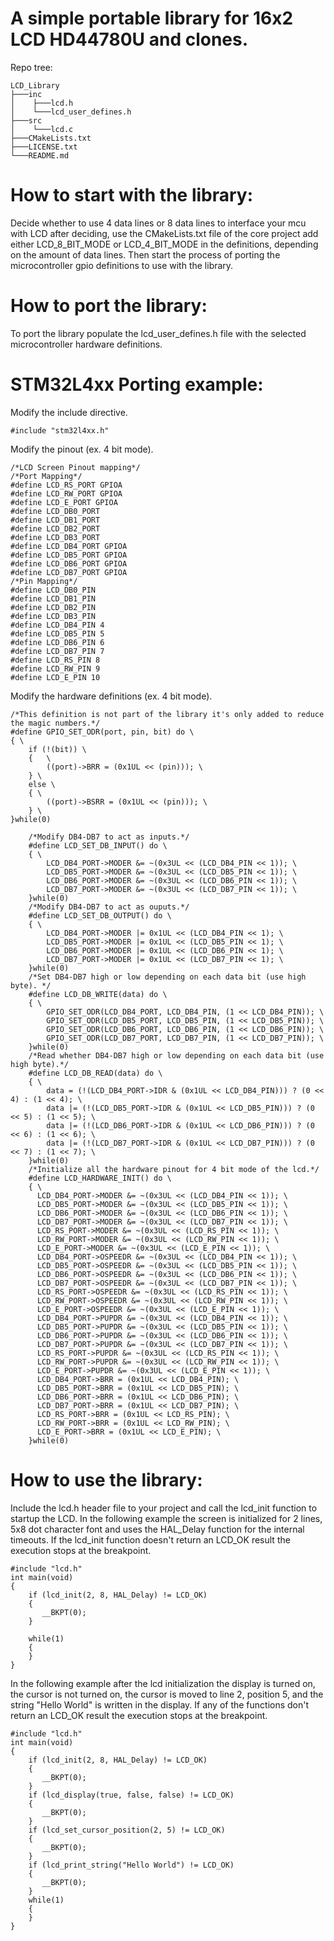 # A simple portable library for 16x2 LCD HD44780U and clones.

Repo tree:
```
LCD_Library
├───inc
│    ├───lcd.h
│    └───lcd_user_defines.h
├───src
│    └───lcd.c
├───CMakeLists.txt
├───LICENSE.txt
└───README.md
```
# How to start with the library:
Decide whether to use 4 data lines or 8 data lines to interface your mcu with LCD after deciding, use the CMakeLists.txt file of the core project add either LCD_8_BIT_MODE or LCD_4_BIT_MODE in the definitions, depending on the amount of data lines. Then start the process of porting the microcontroller gpio definitions to use with the library.

# How to port the library:
To port the library populate the lcd_user_defines.h file with the selected microcontroller hardware definitions.

# STM32L4xx Porting example:

Modify the include directive.
```
#include "stm32l4xx.h"
```

Modify the pinout (ex. 4 bit mode).
```
/*LCD Screen Pinout mapping*/
/*Port Mapping*/
#define LCD_RS_PORT GPIOA
#define LCD_RW_PORT GPIOA
#define LCD_E_PORT GPIOA
#define LCD_DB0_PORT 
#define LCD_DB1_PORT 
#define LCD_DB2_PORT
#define LCD_DB3_PORT 
#define LCD_DB4_PORT GPIOA
#define LCD_DB5_PORT GPIOA
#define LCD_DB6_PORT GPIOA
#define LCD_DB7_PORT GPIOA
/*Pin Mapping*/
#define LCD_DB0_PIN
#define LCD_DB1_PIN
#define LCD_DB2_PIN
#define LCD_DB3_PIN
#define LCD_DB4_PIN 4
#define LCD_DB5_PIN 5
#define LCD_DB6_PIN 6
#define LCD_DB7_PIN 7
#define LCD_RS_PIN 8
#define LCD_RW_PIN 9
#define LCD_E_PIN 10
```

Modify the hardware definitions (ex. 4 bit mode).

```
/*This definition is not part of the library it's only added to reduce the magic numbers.*/
#define GPIO_SET_ODR(port, pin, bit) do \
{ \
	if (!(bit)) \
	{	\
		((port)->BRR = (0x1UL << (pin))); \
	} \
	else \
	{ \
		((port)->BSRR = (0x1UL << (pin))); \
	} \
}while(0)

    /*Modify DB4-DB7 to act as inputs.*/
    #define LCD_SET_DB_INPUT() do \
    { \
        LCD_DB4_PORT->MODER &= ~(0x3UL << (LCD_DB4_PIN << 1)); \
        LCD_DB5_PORT->MODER &= ~(0x3UL << (LCD_DB5_PIN << 1)); \
        LCD_DB6_PORT->MODER &= ~(0x3UL << (LCD_DB6_PIN << 1)); \
        LCD_DB7_PORT->MODER &= ~(0x3UL << (LCD_DB7_PIN << 1)); \
    }while(0)
    /*Modify DB4-DB7 to act as ouputs.*/
    #define LCD_SET_DB_OUTPUT() do \
    { \
        LCD_DB4_PORT->MODER |= 0x1UL << (LCD_DB4_PIN << 1); \
        LCD_DB5_PORT->MODER |= 0x1UL << (LCD_DB5_PIN << 1); \
        LCD_DB6_PORT->MODER |= 0x1UL << (LCD_DB6_PIN << 1); \
        LCD_DB7_PORT->MODER |= 0x1UL << (LCD_DB7_PIN << 1); \
    }while(0)
    /*Set DB4-DB7 high or low depending on each data bit (use high byte). */
    #define LCD_DB_WRITE(data) do \
    { \
        GPIO_SET_ODR(LCD_DB4_PORT, LCD_DB4_PIN, (1 << LCD_DB4_PIN)); \
        GPIO_SET_ODR(LCD_DB5_PORT, LCD_DB5_PIN, (1 << LCD_DB5_PIN)); \
        GPIO_SET_ODR(LCD_DB6_PORT, LCD_DB6_PIN, (1 << LCD_DB6_PIN)); \
        GPIO_SET_ODR(LCD_DB7_PORT, LCD_DB7_PIN, (1 << LCD_DB7_PIN)); \
    }while(0)
    /*Read whether DB4-DB7 high or low depending on each data bit (use high byte).*/
    #define LCD_DB_READ(data) do \
    { \
        data = (!(LCD_DB4_PORT->IDR & (0x1UL << LCD_DB4_PIN))) ? (0 << 4) : (1 << 4); \
        data |= (!(LCD_DB5_PORT->IDR & (0x1UL << LCD_DB5_PIN))) ? (0 << 5) : (1 << 5); \
        data |= (!(LCD_DB6_PORT->IDR & (0x1UL << LCD_DB6_PIN))) ? (0 << 6) : (1 << 6); \
        data |= (!(LCD_DB7_PORT->IDR & (0x1UL << LCD_DB7_PIN))) ? (0 << 7) : (1 << 7); \
    }while(0)
    /*Initialize all the hardware pinout for 4 bit mode of the lcd.*/
    #define LCD_HARDWARE_INIT() do \
    { \
      LCD_DB4_PORT->MODER &= ~(0x3UL << (LCD_DB4_PIN << 1)); \
      LCD_DB5_PORT->MODER &= ~(0x3UL << (LCD_DB5_PIN << 1)); \
      LCD_DB6_PORT->MODER &= ~(0x3UL << (LCD_DB6_PIN << 1)); \
      LCD_DB7_PORT->MODER &= ~(0x3UL << (LCD_DB7_PIN << 1)); \
      LCD_RS_PORT->MODER &= ~(0x3UL << (LCD_RS_PIN << 1)); \
      LCD_RW_PORT->MODER &= ~(0x3UL << (LCD_RW_PIN << 1)); \
      LCD_E_PORT->MODER &= ~(0x3UL << (LCD_E_PIN << 1)); \
      LCD_DB4_PORT->OSPEEDR &= ~(0x3UL << (LCD_DB4_PIN << 1)); \
      LCD_DB5_PORT->OSPEEDR &= ~(0x3UL << (LCD_DB5_PIN << 1)); \
      LCD_DB6_PORT->OSPEEDR &= ~(0x3UL << (LCD_DB6_PIN << 1)); \
      LCD_DB7_PORT->OSPEEDR &= ~(0x3UL << (LCD_DB7_PIN << 1)); \
      LCD_RS_PORT->OSPEEDR &= ~(0x3UL << (LCD_RS_PIN << 1)); \
      LCD_RW_PORT->OSPEEDR &= ~(0x3UL << (LCD_RW_PIN << 1)); \
      LCD_E_PORT->OSPEEDR &= ~(0x3UL << (LCD_E_PIN << 1)); \
      LCD_DB4_PORT->PUPDR &= ~(0x3UL << (LCD_DB4_PIN << 1)); \
      LCD_DB5_PORT->PUPDR &= ~(0x3UL << (LCD_DB5_PIN << 1)); \
      LCD_DB6_PORT->PUPDR &= ~(0x3UL << (LCD_DB6_PIN << 1)); \
      LCD_DB7_PORT->PUPDR &= ~(0x3UL << (LCD_DB7_PIN << 1)); \
      LCD_RS_PORT->PUPDR &= ~(0x3UL << (LCD_RS_PIN << 1)); \
      LCD_RW_PORT->PUPDR &= ~(0x3UL << (LCD_RW_PIN << 1)); \
      LCD_E_PORT->PUPDR &= ~(0x3UL << (LCD_E_PIN << 1)); \
      LCD_DB4_PORT->BRR = (0x1UL << LCD_DB4_PIN); \
      LCD_DB5_PORT->BRR = (0x1UL << LCD_DB5_PIN); \
      LCD_DB6_PORT->BRR = (0x1UL << LCD_DB6_PIN); \
      LCD_DB7_PORT->BRR = (0x1UL << LCD_DB7_PIN); \
      LCD_RS_PORT->BRR = (0x1UL << LCD_RS_PIN); \
      LCD_RW_PORT->BRR = (0x1UL << LCD_RW_PIN); \
      LCD_E_PORT->BRR = (0x1UL << LCD_E_PIN); \
    }while(0)
```
# How to use the library:
Include the lcd.h header file to your project and call the lcd_init function to startup the LCD. 
In the following example the screen is initialized for 2 lines, 5x8 dot character font and uses the HAL_Delay function for the internal timeouts.
If the lcd_init function doesn't return an LCD_OK result the execution stops at the breakpoint.

```
#include "lcd.h"
int main(void)
{
	if (lcd_init(2, 8, HAL_Delay) != LCD_OK)
	{
	   __BKPT(0);
	}

	while(1)
	{
	}
}

```

In the following example after the lcd initialization the display is turned on, the cursor is not turned on, the cursor is moved to line 2, position 5, 
and the string "Hello World" is written in the display. If any of the functions don't return an LCD_OK result the execution stops at the breakpoint.

```
#include "lcd.h"
int main(void)
{
	if (lcd_init(2, 8, HAL_Delay) != LCD_OK)
	{
	   __BKPT(0);
	}
	if (lcd_display(true, false, false) != LCD_OK)
	{
	   __BKPT(0);
	}
	if (lcd_set_cursor_position(2, 5) != LCD_OK)
	{
	   __BKPT(0);
	}
	if (lcd_print_string("Hello World") != LCD_OK)
	{
	   __BKPT(0);
	}
	while(1)
	{
	}
}

```
